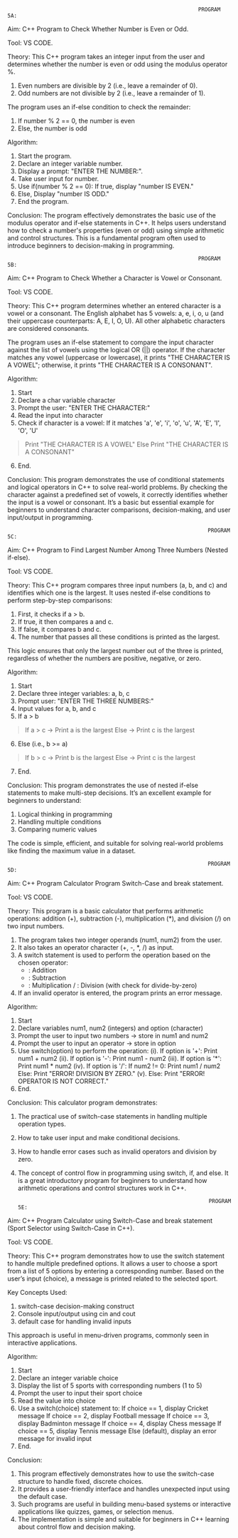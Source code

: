                                                                 PROGRAM 5A:

Aim: C++ Program to Check Whether Number is Even or Odd.

Tool: VS CODE.

Theory: This C++ program takes an integer input from the user and determines whether the number is even or odd using the modulus operator %.
1. Even numbers are divisible by 2 (i.e., leave a remainder of 0).
2. Odd numbers are not divisible by 2 (i.e., leave a remainder of 1).

The program uses an if-else condition to check the remainder:
1. If number % 2 == 0, the number is even
2. Else, the number is odd

Algorithm:
1. Start the program.
2. Declare an integer variable number.
3. Display a prompt: "ENTER THE NUMBER:".
4. Take user input for number.
5. Use if(number % 2 == 0):
   If true, display "number IS EVEN."
6. Else,
   Display "number IS ODD."
7. End the program.

Conclusion:
The program effectively demonstrates the basic use of the modulus operator and if-else statements in C++. It helps users understand how to check a number's properties (even or odd) using simple arithmetic and control structures. This is a fundamental program often used to introduce beginners to decision-making in programming.

                                                                PROGRAM 5B:

Aim: C++ Program to Check Whether a Character is Vowel or Consonant.

Tool: VS CODE.

Theory: This C++ program determines whether an entered character is a vowel or a consonant.
The English alphabet has 5 vowels: a, e, i, o, u (and their uppercase counterparts: A, E, I, O, U).
All other alphabetic characters are considered consonants.

The program uses an if-else statement to compare the input character against the list of vowels using the logical OR (||) operator. If the character matches any vowel (uppercase or lowercase), it prints "THE CHARACTER IS A VOWEL"; otherwise, it prints "THE CHARACTER IS A CONSONANT".

Algorithm:
1. Start
2. Declare a char variable character
3. Prompt the user: "ENTER THE CHARACTER:"
4. Read the input into character
5. Check if character is a vowel:
If it matches 'a', 'e', 'i', 'o', 'u', 'A', 'E', 'I', 'O', 'U'
> Print "THE CHARACTER IS A VOWEL"
Else
> Print "THE CHARACTER IS A CONSONANT"
6. End.

Conclusion:
This program demonstrates the use of conditional statements and logical operators in C++ to solve real-world problems.
By checking the character against a predefined set of vowels, it correctly identifies whether the input is a vowel or consonant.
It’s a basic but essential example for beginners to understand character comparisons, decision-making, and user input/output in programming.


                                                                   PROGRAM 5C:
                                                                   
Aim: C++ Program to Find Largest Number Among Three Numbers (Nested if-else).

Tool: VS CODE.

Theory: This C++ program compares three input numbers (a, b, and c) and identifies which one is the largest.
It uses nested if-else conditions to perform step-by-step comparisons:
1. First, it checks if a > b.
2. If true, it then compares a and c.
3. If false, it compares b and c.
4. The number that passes all these conditions is printed as the largest.

This logic ensures that only the largest number out of the three is printed, regardless of whether the numbers are positive, negative, or zero.

Algorithm:
1. Start
2. Declare three integer variables: a, b, c
3. Prompt user: "ENTER THE THREE NUMBERS:"
4. Input values for a, b, and c
5. If a > b
> If a > c → Print a is the largest
> Else → Print c is the largest
6. Else (i.e., b >= a)
> If b > c → Print b is the largest
> Else → Print c is the largest
7. End.

Conclusion:
This program demonstrates the use of nested if-else statements to make multi-step decisions.
It’s an excellent example for beginners to understand:

1. Logical thinking in programming
2. Handling multiple conditions
3. Comparing numeric values

The code is simple, efficient, and suitable for solving real-world problems like finding the maximum value in a dataset.


                                                                   PROGRAM 5D:

Aim: C++ Program Calculator Program Switch-Case and break statement.

Tool: VS CODE.

Theory: This program is a basic calculator that performs arithmetic operations: addition (+), subtraction (-), multiplication (*), and division (/) on two input numbers.

1. The program takes two integer operands (num1, num2) from the user.
2. It also takes an operator character (+, -, *, /) as input.
3. A switch statement is used to perform the operation based on the chosen operator:
   + : Addition
   - : Subtraction
   * : Multiplication
   / : Division (with check for divide-by-zero)
4. If an invalid operator is entered, the program prints an error message.

Algorithm:
1. Start
2. Declare variables num1, num2 (integers) and option (character)
3. Prompt the user to input two numbers → store in num1 and num2
4. Prompt the user to input an operator → store in option
5. Use switch(option) to perform the operation:
(i). If option is '+': Print num1 + num2
(ii). If option is '-': Print num1 - num2
(iii). If option is '*': Print num1 * num2
(iv). If option is '/':
         If num2 != 0: Print num1 / num2
         Else: Print "ERROR! DIVISION BY ZERO."
(v). Else: Print "ERROR! OPERATOR IS NOT CORRECT."
6. End.

Conclusion: This calculator program demonstrates:
1. The practical use of switch-case statements in handling multiple operation types.
2. How to take user input and make conditional decisions.
3. How to handle error cases such as invalid operators and division by zero.
4. The concept of control flow in programming using switch, if, and else.
It is a great introductory program for beginners to understand how arithmetic operations and control structures work in C++.


                                                                   PROGRAM 5E:

Aim: C++ Program Calculator using Switch-Case and break statement (Sport Selector using Switch-Case in C++).

Tool: VS CODE.

Theory: This C++ program demonstrates how to use the switch statement to handle multiple predefined options. It allows a user to choose a sport from a list of 5 options by entering a corresponding number. Based on the user’s input (choice), a message is printed related to the selected sport.

Key Concepts Used:
1. switch-case decision-making construct
2. Console input/output using cin and cout
3. default case for handling invalid inputs

This approach is useful in menu-driven programs, commonly seen in interactive applications.

Algorithm:
1. Start
2. Declare an integer variable choice
3. Display the list of 5 sports with corresponding numbers (1 to 5)
4. Prompt the user to input their sport choice
5. Read the value into choice
6. Use a switch(choice) statement to:
   If choice == 1, display Cricket message
   If choice == 2, display Football message
   If choice == 3, display Badminton message
   If choice == 4, display Chess message
   If choice == 5, display Tennis message
   Else (default), display an error message for invalid input
7. End.

Conclusion:
1. This program effectively demonstrates how to use the switch-case structure to handle fixed, discrete choices.
2. It provides a user-friendly interface and handles unexpected input using the default case.
3. Such programs are useful in building menu-based systems or interactive applications like quizzes, games, or selection menus.
4. The implementation is simple and suitable for beginners in C++ learning about control flow and decision making.
